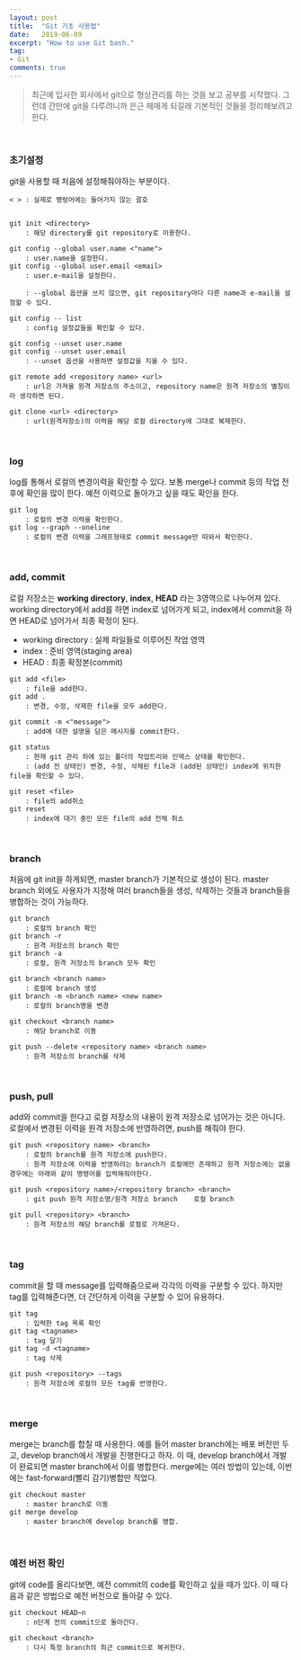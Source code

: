 ```yaml
---
layout: post
title:  "Git 기초 사용법"
date:   2019-06-09
excerpt: "How to use Git bash."
tag:
- Git
comments: true
---
```



> 최근에 입사한 회사에서 git으로 형상관리를 하는 것을 보고 공부를 시작했다. 그런데 간만에 git을 다루려니까 은근 헤매게 되길래 기본적인 것들을 정리해보려고 한다.

<br>

### 초기설정

git을 사용할 때 처음에 설정해줘야하는 부분이다.  
~~~
< > : 실제로 명렁어에는 들어가지 않는 괄호


git init <directory>
	: 해당 directory를 git repository로 이용한다.

git config --global user.name <"name">
	: user.name을 설정한다. 
git config --global user.email <email>
	: user.e-mail을 설정한다. 
	
	: --global 옵션을 쓰지 않으면, git repository마다 다른 name과 e-mail을 설정할 수 있다.

git config -- list
	: config 설정값들을 확인할 수 있다.

git config --unset user.name
git config --unset user.email
	: --unset 옵션을 사용하면 설정값을 지울 수 있다.

git remote add <repository name> <url>
	: url은 가져올 원격 저장소의 주소이고, repository name은 원격 저장소의 별칭이라 생각하면 된다.

git clone <url> <directory>
	: url(원격저장소)의 이력을 해당 로컬 directory에 그대로 복제한다.
~~~

<br>

### log

log를 통해서 로컬의 변경이력을 확인할 수 있다. 보통 merge나 commit 등의 작업 전후에 확인을 많이 한다. 예전 이력으로 돌아가고 싶을 때도 확인을 한다.
~~~
git log
	: 로컬의 변경 이력을 확인한다.
git log --graph --oneline
	: 로컬의 변경 이력을 그래프형태로 commit message만 따와서 확인한다.
~~~

<br>

### add, commit

로컬 저장소는 **working directory**, **index**, **HEAD** 라는 3영역으로 나누어져 있다. working directory에서 add를 하면 index로 넘어가게 되고, index에서 commit을 하면 HEAD로 넘어가서 최종 확정이 된다.
<br>
* working directory : 실제 파일들로 이루어진 작업 영역
* index : 준비 영역(staging area)
* HEAD : 최종 확정본(commit)

~~~
git add <file>
	: file을 add한다.
git add .
	: 변경, 수정, 삭제한 file을 모두 add한다.

git commit -m <"message">
	: add에 대한 설명을 담은 메시지를 commit한다.

git status
	: 현재 git 관리 하에 있는 폴더의 작업트리와 인덱스 상태를 확인한다.
	: (add 전 상태인) 변경, 수정, 삭제된 file과 (add된 상태인) index에 위치한 file을 확인할 수 있다.

git reset <file>
	: file의 add취소
git reset
	: index에 대기 중인 모든 file의 add 전체 취소
~~~

<br>

### branch

처음에 git init을 하게되면, master branch가 기본적으로 생성이 된다. master branch 외에도 사용자가 지정해 여러 branch들을 생성, 삭제하는 것들과 branch들을 병합하는 것이 가능하다.

~~~
git branch
	: 로컬의 branch 확인
git branch -r
	: 원격 저장소의 branch 확인
git branch -a
	: 로컬, 원격 저장소의 branch 모두 확인

git branch <branch name>
	: 로컬에 branch 생성
git branch -m <branch name> <new name>
	: 로컬의 branch명을 변경

git checkout <branch name>
	: 해당 branch로 이동
	
git push --delete <repository name> <branch name>
	: 원격 저장소의 branch를 삭제 
~~~

<br>

### push, pull

add와 commit을 한다고 로컬 저장소의 내용이 원격 저장소로 넘어가는 것은 아니다. 로컬에서 변경된 이력을 원격 저장소에 반영하려면, push를 해줘야 한다.
~~~
git push <repository name> <branch>
	: 로컬의 branch를 원격 저장소에 push한다.
	: 원격 저장소에 이력을 반영하려는 branch가 로컬에만 존재하고 원격 저장소에는 없을 경우에는 아래와 같이 명령어를 입력해줘야한다.

git push <repository name>/<repository branch> <branch>
	: git push 원격 저장소명/원격 저장소 branch    로컬 branch

git pull <repository> <branch>
	: 원격 저장소의 해당 branch를 로컬로 가져온다.
~~~

<br>

### tag

commit을 할 때 message를 입력해줌으로써 각각의 이력을 구분할 수 있다. 하지만 tag를 입력해준다면, 더 간단하게 이력을 구분할 수 있어 유용하다.

~~~
git tag
	: 입력한 tag 목록 확인
git tag <tagname>
	: tag 달기
git tag -d <tagname>
	: tag 삭제

git push <repository> --tags
	: 원격 저장소에 로컬의 모든 tag를 반영한다.
~~~

<br>

### merge

merge는 branch를 합칠 때 사용한다. 예를 들어 master branch에는 배포 버전만 두고, develop branch에서 개발을 진행한다고 하자. 이 때, develop branch에서 개발이 완료되면 master branch에서 이를 병합한다.
merge에는 여러 방법이 있는데, 이번에는 fast-forward(빨리 감기)병합만 적었다.

~~~
git checkout master
	: master branch로 이동
git merge develop
	: master branch에 develop branch를 병합.
~~~

<br>

### 예전 버전 확인

git에 code를 올리다보면, 예전 commit의 code를 확인하고 싶을 때가 있다. 이 때 다음과 같은 방법으로 예전 버전으로 돌아갈 수 있다.

~~~
git checkout HEAD~n
	: n단계 전의 commit으로 돌아간다.

git checkout <branch>
	: 다시 특정 branch의 최근 commit으로 복귀한다.
~~~

<br>
